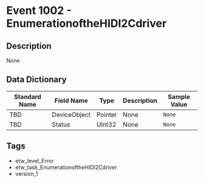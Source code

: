 # Event 1002 - EnumerationoftheHIDI2Cdriver

## Description
None

## Data Dictionary
|Standard Name|Field Name|Type|Description|Sample Value|
|---|---|---|---|---|
|TBD|DeviceObject|Pointer|None|`None`|
|TBD|Status|UInt32|None|`None`|

## Tags
* etw_level_Error
* etw_task_EnumerationoftheHIDI2Cdriver
* version_1